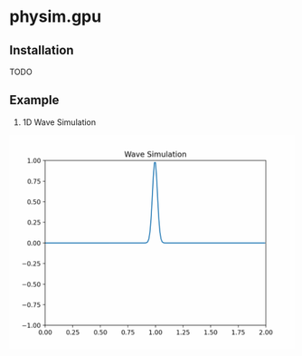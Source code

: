 # physim.gpu


## Installation
TODO 

## Example

1. 1D Wave Simulation

![Wave Simulation](assets/1d_wave_simulation.gif)



